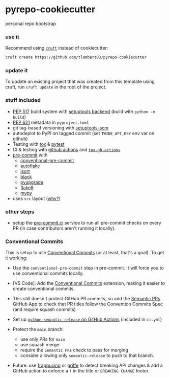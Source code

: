 # pyrepo-cookiecutter

personal repo bootstrap

### use it

Recommend using [`cruft`](https://github.com/cruft/cruft) instead of cookiecutter:

```sh
cruft create https://github.com/tlambert03/pyrepo-cookiecutter
```

### update it

To update an existing project that was created from this template using cruft,
run `cruft update` in the root of the project.

### stuff included

- [PEP 517](https://peps.python.org/pep-0517/) build system with [setuptools
  backend](https://setuptools.pypa.io/en/latest/build_meta.html) (build with `python -m build`)
- [PEP 621](https://peps.python.org/pep-0621/) metadata in `pyproject.toml`
- git tag-based versioning with
  [setuptools-scm](https://github.com/pypa/setuptools_scm)
- autodeplot to PyPI on tagged commit (set `TWINE_API_KEY` env var on github)
- Testing with [tox](https://tox.wiki/en/latest/) &
  [pytest](https://docs.pytest.org/en/7.1.x/)
- CI & testing with [github actions](https://docs.github.com/en/actions) and
  [`tox-gh-actions`](https://github.com/ymyzk/tox-gh-actions)
- [pre-commit](https://pre-commit.com/) with
  - [conventional-pre-commit](https://github.com/compilerla/conventional-pre-commit)
  - [autoflake](https://github.com/PyCQA/autoflake)
  - [isort](https://github.com/PyCQA/isort)
  - [black](https://github.com/psf/black)
  - [pyupgrade](https://github.com/asottile/pyupgrade)
  - [flake8](https://github.com/PyCQA/flake8)
  - [mypy](https://github.com/python/mypy)
- uses `src` layout ([why?](https://hynek.me/articles/testing-packaging/))

### other steps

- setup the [pre-commit.ci](https://pre-commit.ci/) service to run all pre-commit
  checks on every PR (in case contributors aren't running it locally).

### Conventional Commits

This is setup to use [Conventional
Commits](https://www.conventionalcommits.org/en/v1.0.0/) (or at least, that's a
goal). To get it working:

- Use the `conventional-pre-commit` step in pre-commit. It will force you to use
  conventional commits locally.
- [VS Code]: Add the [Conventional
  Commits](https://marketplace.visualstudio.com/items?itemName=vivaxy.vscode-conventional-commits)
  extension, making it easier to create conventional commits.
- This still doesn't protect GitHub PR commits, so add the [Semantic
  PRs](https://github.com/marketplace/semantic-prs) GitHub App to check that PR
  titles follow the Convention Commits Spec (and require squash commits)
- Set up [`python-semantic-release` on GitHub
  Actions](https://python-semantic-release.readthedocs.io/en/latest/automatic-releases/github-actions.html)
  (included in `ci.yml`)
- Protect the `main` branch:
  - use only PRs for `main`
  - use squash merge
  - require the `Semantic PRs` check to pass for merging
  - consider allowing only `semantic-release` to push to that branch.

- Future: use [frappucino](https://github.com/Carreau/frappuccino) or
  [griffe](https://github.com/mkdocstrings/griffe) to detect breaking API
  changes & add a GitHub action to enforce a `!` in the title or `BREAKING
  CHANGE` footer.
